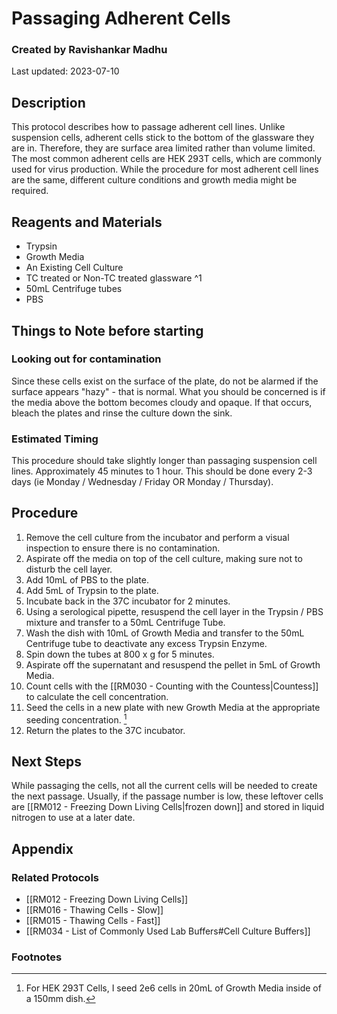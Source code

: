 # Passaging Adherent Cells
### Created by Ravishankar Madhu
Last updated: 2023-07-10

## Description
This protocol describes how to passage adherent cell lines. Unlike suspension cells, adherent cells stick to the bottom of the glassware they are in. Therefore, they are surface area limited rather than volume limited. The most common adherent cells are HEK 293T cells, which are commonly used for virus production. While the procedure for most adherent cell lines are the same, different culture conditions and growth media might be required. 

## Reagents and Materials 
- Trypsin
- Growth Media
- An Existing Cell Culture
- TC treated or Non-TC treated glassware ^1
- 50mL Centrifuge tubes
- PBS

## Things to Note before starting
### Looking out for contamination
Since these cells exist on the surface of the plate, do not be alarmed if the surface appears "hazy" - that is normal. What you should be concerned is if the media above the bottom becomes cloudy and opaque. If that occurs, bleach the plates and rinse the culture down the sink. 

### Estimated Timing
This procedure should take slightly longer than passaging suspension cell lines. Approximately 45 minutes to 1 hour. This should be done every 2-3 days (ie Monday / Wednesday / Friday OR Monday / Thursday). 


## Procedure
1. Remove the cell culture from the incubator and perform a visual inspection to ensure there is no contamination.
2. Aspirate off the media on top of the cell culture, making sure not to disturb the cell layer.
3. Add 10mL of PBS to the plate. 
4. Add 5mL of Trypsin to the plate.
5. Incubate back in the 37C incubator for 2 minutes.
6. Using a serological pipette, resuspend the cell layer in the Trypsin / PBS mixture and transfer to a 50mL Centrifuge Tube. 
7. Wash the dish with 10mL of Growth Media and transfer to the 50mL Centrifuge tube to deactivate any excess Trypsin Enzyme. 
8. Spin down the tubes at 800 x g for 5 minutes.
9. Aspirate off the supernatant and resuspend the pellet in 5mL of Growth Media.
10. Count cells with the [[RM030 - Counting with the Countess|Countess]] to calculate the cell concentration.
11. Seed the cells in a new plate with new Growth Media at the appropriate seeding concentration. [^2]
12. Return the plates to the 37C incubator.

## Next Steps
While passaging the cells, not all the current cells will be needed to create the next passage. Usually, if the passage number is low, these leftover cells are [[RM012 - Freezing Down Living Cells|frozen down]] and stored in liquid nitrogen to use at a later date. 


## Appendix

### Related Protocols
- [[RM012 - Freezing Down Living Cells]]
- [[RM016 - Thawing Cells - Slow]]
- [[RM015 - Thawing Cells - Fast]]
- [[RM034 - List of Commonly Used Lab Buffers#Cell Culture Buffers]]


### Footnotes
[^1]: The choice to use TC treated or non-TC treated glassware is a somewhat personal choice. Usually you can be okay using them interchangeably. 

[^2]: For HEK 293T Cells, I seed 2e6 cells in 20mL of Growth Media inside of a 150mm dish. 